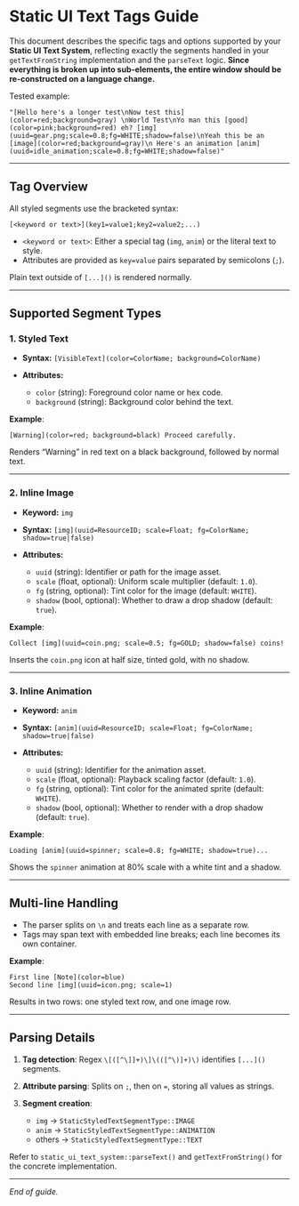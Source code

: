 # Static UI Text Tags Guide

This document describes the specific tags and options supported by your **Static UI Text System**, reflecting exactly the segments handled in your `getTextFromString` implementation and the `parseText` logic.
__Since everything is broken up into sub-elements, the entire window should be re-constructed on a language change.__

Tested example:
```
"[Hello here's a longer test\nNow test this](color=red;background=gray) \nWorld Test\nYo man this [good](color=pink;background=red) eh? [img](uuid=gear.png;scale=0.8;fg=WHITE;shadow=false)\nYeah this be an [image](color=red;background=gray)\n Here's an animation [anim](uuid=idle_animation;scale=0.8;fg=WHITE;shadow=false)"

```

---

## Tag Overview

All styled segments use the bracketed syntax:

```
[<keyword or text>](key1=value1;key2=value2;...)
```

* `<keyword or text>`: Either a special tag (`img`, `anim`) or the literal text to style.
* Attributes are provided as `key=value` pairs separated by semicolons (`;`).

Plain text outside of `[...]()` is rendered normally.

---

## Supported Segment Types

### 1. Styled Text

* **Syntax:** `[VisibleText](color=ColorName; background=ColorName)`
* **Attributes:**

  * `color` (string): Foreground color name or hex code.
  * `background` (string): Background color behind the text.

**Example**:

```text
[Warning](color=red; background=black) Proceed carefully.
```

Renders “Warning” in red text on a black background, followed by normal text.

---

### 2. Inline Image

* **Keyword:** `img`
* **Syntax:** `[img](uuid=ResourceID; scale=Float; fg=ColorName; shadow=true|false)`
* **Attributes:**

  * `uuid` (string): Identifier or path for the image asset.
  * `scale` (float, optional): Uniform scale multiplier (default: `1.0`).
  * `fg` (string, optional): Tint color for the image (default: `WHITE`).
  * `shadow` (bool, optional): Whether to draw a drop shadow (default: `true`).

**Example**:

```text
Collect [img](uuid=coin.png; scale=0.5; fg=GOLD; shadow=false) coins!
```

Inserts the `coin.png` icon at half size, tinted gold, with no shadow.

---

### 3. Inline Animation

* **Keyword:** `anim`
* **Syntax:** `[anim](uuid=ResourceID; scale=Float; fg=ColorName; shadow=true|false)`
* **Attributes:**

  * `uuid` (string): Identifier for the animation asset.
  * `scale` (float, optional): Playback scaling factor (default: `1.0`).
  * `fg` (string, optional): Tint color for the animated sprite (default: `WHITE`).
  * `shadow` (bool, optional): Whether to render with a drop shadow (default: `true`).

**Example**:

```text
Loading [anim](uuid=spinner; scale=0.8; fg=WHITE; shadow=true)...
```

Shows the `spinner` animation at 80% scale with a white tint and a shadow.

---

## Multi-line Handling

* The parser splits on `\n` and treats each line as a separate row.
* Tags may span text with embedded line breaks; each line becomes its own container.

**Example**:

```text
First line [Note](color=blue)
Second line [img](uuid=icon.png; scale=1)
```

Results in two rows: one styled text row, and one image row.

---

## Parsing Details

1. **Tag detection**: Regex `\[([^\]]+)\]\(([^\)]+)\)` identifies `[...]()` segments.
2. **Attribute parsing**: Splits on `;`, then on `=`, storing all values as strings.
3. **Segment creation**:

   * `img` → `StaticStyledTextSegmentType::IMAGE`
   * `anim` → `StaticStyledTextSegmentType::ANIMATION`
   * others → `StaticStyledTextSegmentType::TEXT`

Refer to `static_ui_text_system::parseText()` and `getTextFromString()` for the concrete implementation.

---

*End of guide.*
